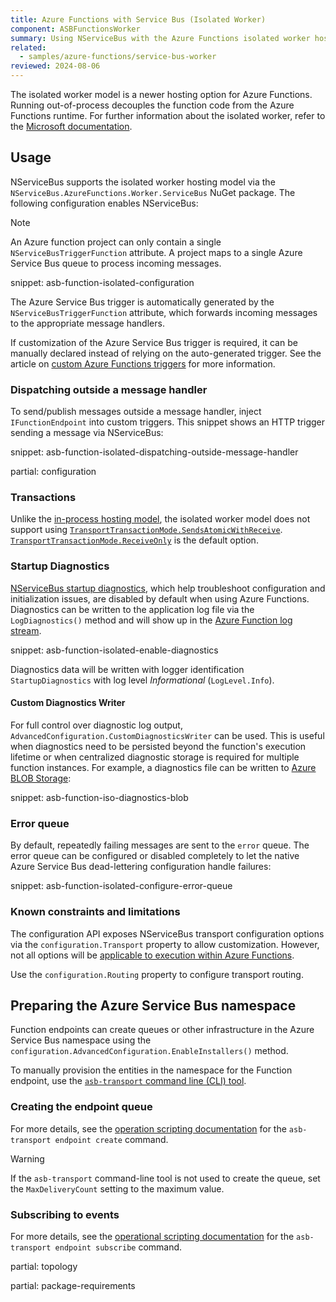 ```yaml
---
title: Azure Functions with Service Bus (Isolated Worker)
component: ASBFunctionsWorker
summary: Using NServiceBus with the Azure Functions isolated worker hosting model.
related:
  - samples/azure-functions/service-bus-worker
reviewed: 2024-08-06
---
```


The isolated worker model is a newer hosting option for Azure Functions. Running out-of-process decouples the function code from the Azure Functions runtime. For further information about the isolated worker, refer to the [Microsoft documentation](https://docs.microsoft.com/en-us/azure/azure-functions/dotnet-isolated-process-guide).

## Usage

NServiceBus supports the isolated worker hosting model via the `NServiceBus.AzureFunctions.Worker.ServiceBus` NuGet package. The following configuration enables NServiceBus:

> [!NOTE]
> An Azure function project can only contain a single `NServiceBusTriggerFunction` attribute. A project maps to a single Azure Service Bus queue to process incoming messages.

snippet: asb-function-isolated-configuration

The Azure Service Bus trigger is automatically generated by the `NServiceBusTriggerFunction` attribute, which forwards incoming messages to the appropriate message handlers.

If customization of the Azure Service Bus trigger is required, it can be manually declared instead of relying on the auto-generated trigger. See the article on [custom Azure Functions triggers](/nservicebus/hosting/azure-functions-service-bus/custom-triggers.md) for more information.

### Dispatching outside a message handler

To send/publish messages outside a message handler, inject `IFunctionEndpoint` into custom triggers. This snippet shows an HTTP trigger sending a message via NServiceBus:

snippet: asb-function-isolated-dispatching-outside-message-handler

partial: configuration

### Transactions

Unlike the [in-process hosting model](/nservicebus/hosting/azure-functions-service-bus/in-process/), the isolated worker model does not support using [`TransportTransactionMode.SendsAtomicWithReceive`](/transports/transactions.md#transactions-transport-transaction-sends-atomic-with-receive). [`TransportTransactionMode.ReceiveOnly`](/transports/transactions.md#transactions-transport-transaction-receive-only) is the default option.

### Startup Diagnostics

[NServiceBus startup diagnostics](/nservicebus/hosting/startup-diagnostics.md), which help troubleshoot configuration and initialization issues, are disabled by default when using Azure Functions. Diagnostics can be written to the application log file via the `LogDiagnostics()` method and will show up in the [Azure Function log stream](https://learn.microsoft.com/en-us/azure/azure-functions/streaming-logs?tabs=built-in%2Cazure-portal).

snippet: asb-function-isolated-enable-diagnostics

Diagnostics data will be written with logger identification `StartupDiagnostics` with log level *Informational* (`LogLevel.Info`).

#### Custom Diagnostics Writer

For full control over diagnostic log output, `AdvancedConfiguration.CustomDiagnosticsWriter` can be used. This is useful when diagnostics need to be persisted beyond the function's execution lifetime or when centralized diagnostic storage is required for multiple function instances. For example, a diagnostics file can be written to [Azure BLOB Storage](https://learn.microsoft.com/en-us/azure/storage/blobs/storage-quickstart-blobs-dotnet?tabs=visual-studio%2Cmanaged-identity%2Croles-azure-portal%2Csign-in-azure-cli%2Cidentity-visual-studio&pivots=blob-storage-quickstart-scratch):

snippet: asb-function-iso-diagnostics-blob

### Error queue

By default, repeatedly failing messages are sent to the `error` queue. The error queue can be configured or disabled completely to let the native Azure Service Bus dead-lettering configuration handle failures:

snippet: asb-function-isolated-configure-error-queue

### Known constraints and limitations

The configuration API exposes NServiceBus transport configuration options via the `configuration.Transport` property to allow customization. However, not all options will be [applicable to execution within Azure Functions](./analyzers.md).

Use the `configuration.Routing` property to configure transport routing.

## Preparing the Azure Service Bus namespace

Function endpoints can create queues or other infrastructure in the Azure Service Bus namespace using the `configuration.AdvancedConfiguration.EnableInstallers()` method.

To manually provision the entities in the namespace for the Function endpoint, use the [`asb-transport` command line (CLI) tool](/transports/azure-service-bus/operational-scripting.md).

### Creating the endpoint queue

For more details, see the [operation scripting documentation](/transports/azure-service-bus/operational-scripting.md#available-commands-asb-transport-endpoint-create) for the `asb-transport endpoint create` command.

> [!WARNING]
> If the `asb-transport` command-line tool is not used to create the queue, set the `MaxDeliveryCount` setting to the maximum value.

### Subscribing to events

For more details, see the [operational scripting documentation](/transports/azure-service-bus/operational-scripting.md#available-commands-asb-transport-endpoint-subscribe) for the `asb-transport endpoint subscribe` command.

partial: topology

partial: package-requirements
